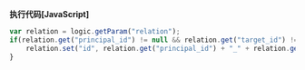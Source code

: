 <p class="panel-title"><b>执行代码[JavaScript]</b></p>

```javascript
var relation = logic.getParam("relation");
if(relation.get("principal_id") != null && relation.get("target_id") != null){
    relation.set("id", relation.get("principal_id") + "_" + relation.get("target_id"));
}
```
